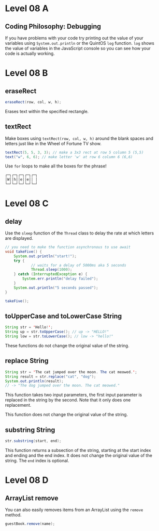 # Level 08 A

## Coding Philosophy: Debugging

If you have problems with your code try printing out the value of your variables using `System.out.println` or the QuintOS `log` function. `log` shows the value of variables in the JavaScript console so you can see how your code is actually working.

# Level 08 B

## eraseRect

```java
eraseRect(row, col, w, h);
```

Erases text within the specified rectangle.

## textRect

Make boxes using `textRect(row, col, w, h)` around the blank spaces and letters just like in the Wheel of Fortune TV show.

```java
textRect(5, 5, 3, 3); // make a 3x3 rect at row 5 column 5 (5,5)
text("w", 6, 6); // make letter 'w' at row 6 column 6 (6,6)
```

Use `for` loops to make all the boxes for the phrase!

```txt
┌─┐┌─┐┌─┐┌─┐┌─┐
│W││h││e││e││ │
└─┘└─┘└─┘└─┘└─┘
```

# Level 08 C

## delay

Use the `sleep` function of the `Thread` class to delay the rate at which letters are displayed.

```java
// you need to make the function asynchronous to use await
void takeFive() {
	System.out.println("start!");
	try {
			// waits for a delay of 5000ms aka 5 seconds
			Thread.sleep(1000);
	} catch (InterruptedException e) {
		System.err.println("delay failed");
	}
	System.out.println("5 seconds passed");
}

takeFive();
```

## toUpperCase and toLowerCase String

```java
String str = 'Hello!';
String up = str.toUpperCase(); // up -> "HELLO!"
String low = str.toLowerCase(); // low -> "hello!"
```

These functions do not change the original value of the string.

## replace String

```java
String str = 'The cat jumped over the moon. The cat meowed.';
String result = str.replace("cat", "dog");
System.out.println(result);
// -> "The dog jumped over the moon. The cat meowed."
```

This function takes two input parameters, the first input parameter is replaced in the string by the second. Note that it only does one replacement.

This function does not change the original value of the string.

## substring String

```java
str.substring(start, end);
```

This function returns a subsection of the string, starting at the start index and ending and the end index. It does not change the original value of the string. The `end` index is optional.

# Level 08 D

## ArrayList remove

You can also easily removes items from an ArrayList using the `remove` method.

```java
guestBook.remove(name);
```
